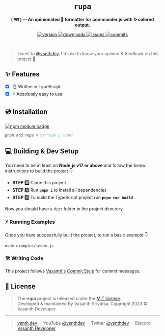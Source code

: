 <h1 align="center">
    <code>rupa</code>
</h1>
<p align="center"><strong>( रूप ) — An opinionated 🎽 formatter for commander.js with ✨ colored output.</strong></p>
<p align="center">
    <a target="_blank" rel="noopener" href="https://www.npmjs.com/package/rupa">
        <img src="https://img.shields.io/npm/v/rupa.svg?style=flat-square" alt="version">
    </a>
    <a target="_blank" rel="noopener" href="https://www.npmjs.com/package/rupa?activeTab=versions">
        <img src="https://img.shields.io/npm/dm/rupa.svg?style=flat-square" alt="downloads">
    </a>
    <a href="https://github.com/vsnthdev/rupa/issues">
        <img src="https://img.shields.io/github/issues/vsnthdev/rupa.svg?style=flat-square" alt="issues">
    </a>
    <a href="https://github.com/vsnthdev/rupa/commits/main">
        <img src="https://img.shields.io/github/last-commit/vsnthdev/rupa.svg?style=flat-square"
            alt="commits">
    </a>
</p>
<br>

<!-- longer description -->

> Tweet to <a target="_blank" rel="noopener" href="https://vas.cx/twitter">@vsnthdev</a>, I'd love to know your opinion & feedback on this project 🤩

## ✨ Features

- [x] 👌 Written in TypeScript
- [x] ⚡️ Absolutely easy to use

## 💿 Installation

<a href="https://www.npmjs.com/package/rupa"><img src="https://nodei.co/npm/rupa.png?downloads=true&downloadRank=true&stars=true" alt="npm module badge"></a>
```bash
pnpm add rupa # or "npm i rupa" 
```

## 💻 Building & Dev Setup

You need to be at least on **Node.js v17 or above** and follow the below instructions to build the project 👇

- **STEP 1️⃣**  Clone this project
- **STEP 2️⃣**  Run **`pnpm i`** to install all dependencies
- **STEP 3️⃣**  To build the TypeScript project run **`pnpm run build`**

Now you should have a `dist` folder in the project directory.

### ⚡ Running Examples

Once you have successfully built the project, to run a basic example 👇

```
node examples/index.js
```

### 🛠️ Writing Code

This project follows [Vasanth's Commit Style](https://vas.cx/commits) for commit messages.

## 📰 License
> The **rupa** project is released under the [MIT license](https://github.com/vsnthdev/rupa/blob/main/LICENSE.md). <br> Developed &amp; maintained By Vasanth Srivatsa. Copyright 2023 © Vasanth Developer.
<hr>

> <a href="https://vsnth.dev" target="_blank" rel="noopener">vsnth.dev</a> &nbsp;&middot;&nbsp;
> YouTube <a href="https://vas.cx/videos" target="_blank" rel="noopener">@vsnthdev</a> &nbsp;&middot;&nbsp;
> Twitter <a href="https://vas.cx/twitter" target="_blank" rel="noopener">@vsnthdev</a> &nbsp;&middot;&nbsp;
> Discord <a href="https://vas.cx/discord" target="_blank" rel="noopener">Vasanth Developer</a>